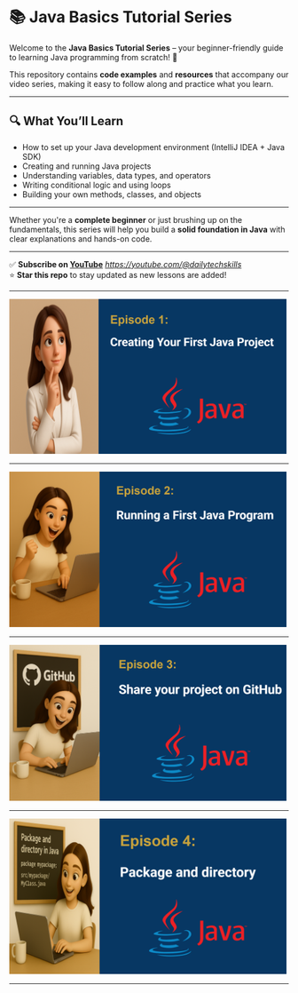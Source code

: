 # 📚 Java Basics Tutorial Series

Welcome to the **Java Basics Tutorial Series** – your beginner-friendly guide to learning Java programming from scratch! 🚀

This repository contains **code examples** and **resources** that accompany our video series, making it easy to follow along and practice what you learn.

---

## 🔍 What You’ll Learn

- How to set up your Java development environment (IntelliJ IDEA + Java SDK)
- Creating and running Java projects
- Understanding variables, data types, and operators
- Writing conditional logic and using loops
- Building your own methods, classes, and objects

---

Whether you're a **complete beginner** or just brushing up on the fundamentals, this series will help you build a **solid foundation in Java** with clear explanations and hands-on code.

---

✅ **Subscribe on [YouTube](#)** *https://youtube.com/@dailytechskills*  
⭐ **Star this repo** to stay updated as new lessons are added!

---

<a href="https://youtu.be/-3eLvkO-N78">
  <img src="https://github.com/NoushinB/java_course/blob/master/src/main/resources/episods%20images/episod1.png?raw=true" width="500" alt="Episode 1"/>
</a>
<hr/>

<a href="https://youtu.be/aTGHSAkkEqI">
  <img src="https://github.com/NoushinB/java_course/blob/master/src/main/resources/episods%20images/episod2.png?raw=true" width="500" alt="Episode 2"/>
</a>
<hr/>

<a href="https://youtu.be/9xTrzoMvb-0">
  <img src="https://github.com/NoushinB/java_course/blob/master/src/main/resources/episods%20images/episod3.png?raw=true" width="500" alt="Episode 3"/>
</a>
<hr/>

<a href="https://youtu.be/wGhdWNwEA-k">
  <img src="https://github.com/NoushinB/java_course/blob/master/src/main/resources/episods%20images/episod4.png?raw=true" width="500" alt="Episode 4"/>
</a>
<hr/>





